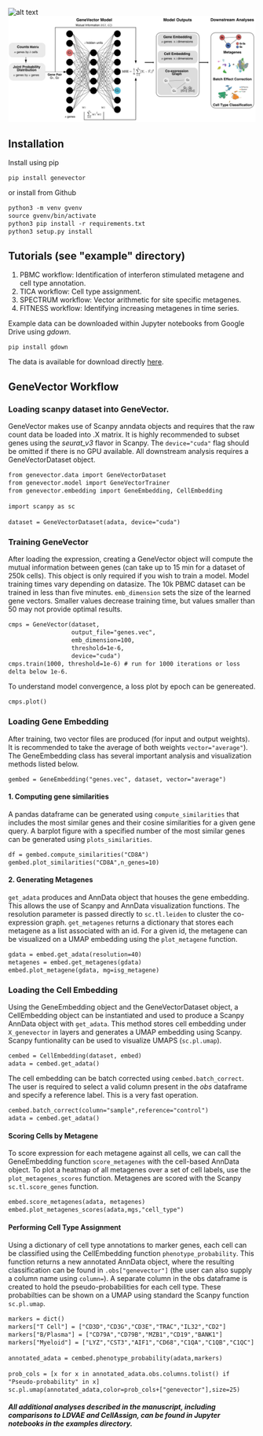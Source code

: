 ![alt text](https://github.com/nceglia/genevector/blob/main/logo.png?raw=true)
![alt text](framework.png?raw=true)

## Installation

Install using pip
```
pip install genevector
```
or install from Github
```
python3 -m venv gvenv
source gvenv/bin/activate
python3 pip install -r requirements.txt
python3 setup.py install
```
## Tutorials (see "example" directory)

1. PBMC workflow: Identification of interferon stimulated metagene and cell type annotation.
2. TICA workflow: Cell type assignment.
3. SPECTRUM workflow: Vector arithmetic for site specific metagenes.
4. FITNESS workflow: Identifying increasing metagenes in time series.

Example data can be downloaded within Jupyter notebooks from Google Drive using *gdown*.
```
pip install gdown
```
The data is available for download directly
[here](https://drive.google.com/drive/folders/1ZRsdnlu9MSaRm4t_w_glD5XTqrY6CnIY?usp=sharing).

## GeneVector Workflow

### Loading scanpy dataset into GeneVector.
GeneVector makes use of Scanpy anndata objects and requires that the raw count data be loaded into .X matrix. It is highly recommended to subset genes using the *seurat_v3* flavor in Scanpy. The ```device="cuda"``` flag should be omitted if there is no GPU available. All downstream analysis requires a GeneVectorDataset object.

```
from genevector.data import GeneVectorDataset
from genevector.model import GeneVectorTrainer
from genevector.embedding import GeneEmbedding, CellEmbedding

import scanpy as sc

dataset = GeneVectorDataset(adata, device="cuda")
```

### Training GeneVector
After loading the expression, creating a GeneVector object will compute the mutual information between genes (can take up to 15 min for a dataset of 250k cells). This object is only required if you wish to train a model. Model training times vary depending on datasize. The 10k PBMC dataset can be trained in less than five minutes. ```emb_dimension``` sets the size of the learned gene vectors. Smaller values decrease training time, but values smaller than 50 may not provide optimal results.

```
cmps = GeneVector(dataset,
                  output_file="genes.vec",
                  emb_dimension=100,
                  threshold=1e-6,
                  device="cuda")
cmps.train(1000, threshold=1e-6) # run for 1000 iterations or loss delta below 1e-6.
```

To understand model convergence, a loss plot by epoch can be genereated.

```
cmps.plot()
```

### Loading Gene Embedding
After training, two vector files are produced (for input and output weights). It is recommended to take the average of both weights ```vector="average"```). The GeneEmbedding class has several important analysis and visualization methods listed below.

```
gembed = GeneEmbedding("genes.vec", dataset, vector="average")
```

#### 1. Computing gene similarities
A pandas dataframe can be generated using ```compute_similarities``` that includes the most similar genes and their cosine similarities for a given gene query. A barplot figure with a specified number of the most similar genes can be generated using ```plots_similarities```.

```
df = gembed.compute_similarities("CD8A")
gembed.plot_similarities("CD8A",n_genes=10)
```

#### 2. Generating Metagenes
```get_adata``` produces and AnnData object that houses the gene embedding. This allows the use of Scanpy and AnnData visualization functions. The resolution parameter is passed directly to ```sc.tl.leiden``` to cluster the co-expression graph. ```get_metagenes``` returns a dictionary that stores each metagene as a list associated with an id. For a given id, the metagene can be visualized on a UMAP embedding using the ```plot_metagene``` function.

```
gdata = embed.get_adata(resolution=40)
metagenes = embed.get_metagenes(gdata)
embed.plot_metagene(gdata, mg=isg_metagene)
```

### Loading the Cell Embedding

Using the GeneEmbedding object and the GeneVectorDataset object, a CellEmbedding object can be instantiated and used to produce a Scanpy AnnData object with ```get_adata```. This method stores cell embedding under ```X_genevector``` in layers and generates a UMAP embedding using Scanpy. Scanpy funtionality can be used to visualize UMAPS (```sc.pl.umap```). 

```
cembed = CellEmbedding(dataset, embed)
adata = cembed.get_adata()
```

The cell embedding can be batch corrected using ```cembed.batch_correct```. The user is required to select a valid column present in the *obs* dataframe and specify a reference label. This is a very fast operation.

```
cembed.batch_correct(column="sample",reference="control")
adata = cembed.get_adata()
```

#### Scoring Cells by Metagene

To score expression for each metagene against all cells, we can call the GeneEmbedding function ```score_metagenes``` with the cell-based AnnData object. To plot a heatmap of all metagenes over a set of cell labels, use the ```plot_metagenes_scores``` function. Metagenes are scored with the Scanpy ```sc.tl.score_genes``` function.

```
embed.score_metagenes(adata, metagenes)
embed.plot_metagenes_scores(adata,mgs,"cell_type")
```

#### Performing Cell Type Assignment

Using a dictionary of cell type annotations to marker genes, each cell can be classified using the CellEmbedding function ```phenotype_probability```. This function returns a new annotated AnnData object, where the resulting classification can be found in ```.obs["genevector"]``` (the user can also supply a column name using ```column=```). A separate column in the obs dataframe is created to hold the pseudo-probabilities for each cell type. These probabilties can be shown on a UMAP using standard the Scanpy function ```sc.pl.umap```.

```
markers = dict()
markers["T Cell"] = ["CD3D","CD3G","CD3E","TRAC","IL32","CD2"]
markers["B/Plasma"] = ["CD79A","CD79B","MZB1","CD19","BANK1"]
markers["Myeloid"] = ["LYZ","CST3","AIF1","CD68","C1QA","C1QB","C1QC"]

annotated_adata = cembed.phenotype_probability(adata,markers)

prob_cols = [x for x in annotated_adata.obs.columns.tolist() if "Pseudo-probability" in x]
sc.pl.umap(annotated_adata,color=prob_cols+["genevector"],size=25)
```

##### *All additional analyses described in the manuscript, including comparisons to LDVAE and CellAssign, can be found in Jupyter notebooks in the examples directory.*
